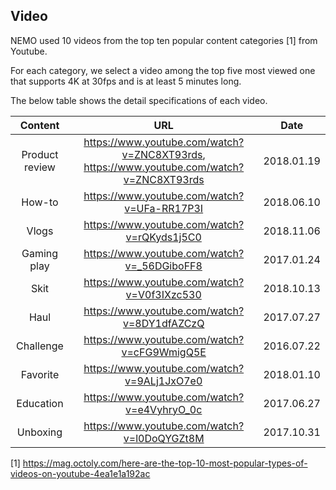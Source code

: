 ## Video

NEMO used 10 videos from the top ten popular content categories [1] from Youtube.

For each category, we select a video among the top five most viewed one that supports 4K at 30fps and is at least 5 minutes long.

The below table shows the detail specifications of each video.

| Content       | URL  | Date |
|:-------------:|:-------------:|:-----:|
| Product review | https://www.youtube.com/watch?v=ZNC8XT93rds, https://www.youtube.com/watch?v=ZNC8XT93rds | 2018.01.19 |
| How-to | https://www.youtube.com/watch?v=UFa-RR17P3I | 2018.06.10 |
| Vlogs | https://www.youtube.com/watch?v=rQKyds1j5C0 | 2018.11.06 |
| Gaming play | https://www.youtube.com/watch?v=_56DGiboFF8 | 2017.01.24 |
| Skit | https://www.youtube.com/watch?v=V0f3IXzc530 | 2018.10.13 |
| Haul | https://www.youtube.com/watch?v=8DY1dfAZCzQ | 2017.07.27 |
| Challenge | https://www.youtube.com/watch?v=cFG9WmigQ5E | 2016.07.22 |
| Favorite | https://www.youtube.com/watch?v=9ALj1JxO7e0 | 2018.01.10 |
| Education | https://www.youtube.com/watch?v=e4VyhryO_0c | 2017.06.27 |
|Unboxing | https://www.youtube.com/watch?v=l0DoQYGZt8M | 2017.10.31 |

[1] https://mag.octoly.com/here-are-the-top-10-most-popular-types-of-videos-on-youtube-4ea1e1a192ac
